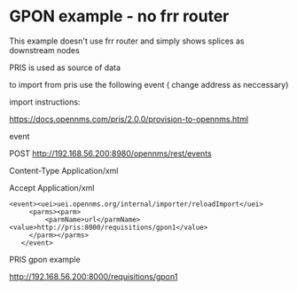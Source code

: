# GPON example - no frr router

This example doesn't use frr router and simply shows splices as downstream nodes

PRIS is used as source of data

to import from pris use the following event ( change address as neccessary)

import instructions:

https://docs.opennms.com/pris/2.0.0/provision-to-opennms.html


event

POST http://192.168.56.200:8980/opennms/rest/events

Content-Type Application/xml

Accept Application/xml

```
<event><uei>uei.opennms.org/internal/importer/reloadImport</uei>
     <parms><parm>
         <parmName>url</parmName><value>http://pris:8000/requisitions/gpon1</value>
     </parm></parms> 
   </event>
```

PRIS gpon example

http://192.168.56.200:8000/requisitions/gpon1

